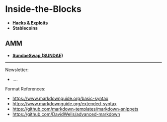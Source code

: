 # Inside-the-Blocks

- [**Hacks & Exploits**](/Hacks.md)
- **Stablecoins**

## AMM

- [**SundaeSwap (SUNDAE)**](/DeFi/AMM/SundaeSwap.md)

------

Newsletter:
- ....

Format References:

- https://www.markdownguide.org/basic-syntax
- https://www.markdownguide.org/extended-syntax
- https://github.com/markdown-templates/markdown-snippets
- https://github.com/DavidWells/advanced-markdown
